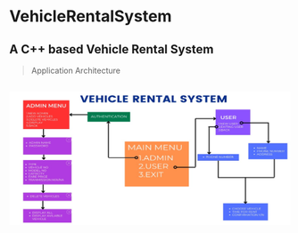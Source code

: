 # VehicleRentalSystem
## A C++ based Vehicle Rental System


> Application Architecture

![Alt text](image.png)
---